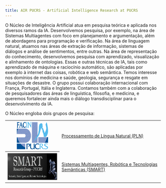 ```yaml
---
title: AIR PUCRS - Artificial Intelligence Research at PUCRS
---
```


O Núcleo de Inteligência Artificial atua em pesquisa teórica e aplicada nos diversos ramos da IA. Desenvolvemos pesquisa, por exemplo, na área de Sistemas Multiagentes com foco em planejamento e argumentação, além de abordagens para programação e verificação. Na área de linguagem natural, atuamos nas áreas de extração de informação, sistemas de diálogos e análise de sentimentos, entre outras. Na área de representação do conhecimento, desenvolvemos pesquisa com aprendizado, visualização e alinhamento de ontologias. Essas e outras técnicas de IA, tais como aprendizado de máquina e raciocínio automático, são aplicadas por exemplo à internet das coisas, robótica e web semântica. Temos interesse nos domínios de medicina e saúde, geologia, segurança e resgate em situações de desastre. O grupo possui colaboração internacional com França, Portugal, Itália e Inglaterra. Contamos também com a colaboração de pesquisadores das áreas de linguística, filosofia, e medicina, e queremos fortalecer ainda mais o diálogo transdisciplinar para o desenvolvimento da IA.

O Núcleo engloba dois grupos de pesquisa: 

<table>
  <tr>
    <th style="text-align:center"><img src="logo-pln.gif" height="90"></th>
    <td><a href="http://www.inf.pucrs.br/linatural" target="_blank">Processamento de Língua Natural (PLN)</a></td>
  </tr>
  <tr>
    <th style="text-align:center"><img src="SMARTlogo.png" height="90"></th>
    <td><a href="https://smart-pucrs.github.io" target="_blank">Sistemas Multiagentes, Robótica e Tecnologias Semânticas (SMART)</a></td>
  </tr>
</table>

